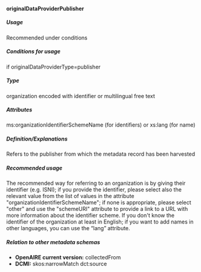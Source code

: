 #### originalDataProviderPublisher
##### Usage
Recommended under conditions
##### Conditions for usage
if originalDataProviderType=publisher
##### Type
organization encoded with identifier or multilingual free text
##### Attributes
ms:organizationIdentifierSchemeName (for identifiers) or xs:lang (for name)
##### Definition/Explanations
Refers to the publisher from which the metadata record has been harvested
##### Recommended usage
The recommended way for referring to an organization is by giving their identifier (e.g. ISNI); if you provide the identifier, please select also the relevant value from the list of values in the attribute "organizationIdentifierSchemeName"; if none is appropriate, please select "other" and use the "schemeURI" attribute to provide a link to a URL with more information about the identifier scheme. 
If you don't know the identifier of the organization at least in English; if you want to add names in other languages, you can use the “lang” attribute.
##### Relation to other metadata schemas
* **OpenAIRE current version:** collectedFrom
* **DCMI:** skos:narrowMatch dct:source
